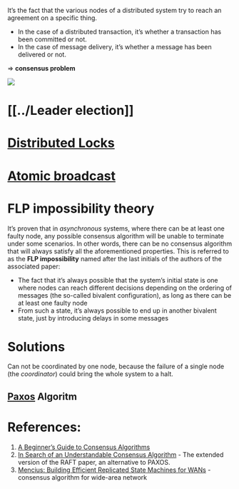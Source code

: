 It’s the fact that the various nodes of a distributed system try to reach an agreement on a specific thing.

- In the case of a distributed transaction, it’s whether a transaction has been committed or not.
- In the case of message delivery, it’s whether a message has been delivered or not.

=> **consensus problem**

![](../../../../../_Attachments/Pasted%20image%2020240118154143.png)

# [[../Leader election]]

# [Distributed Locks](../Distributed%20Locks.md)

# [Atomic broadcast](../Atomic%20broadcast.md)

# FLP impossibility theory

It’s proven that in _asynchronous_ systems, where there can be at least one faulty node, any possible consensus algorithm will be unable to terminate under some scenarios. In other words, there can be no consensus algorithm that will always satisfy all the aforementioned properties. This is referred to as the **FLP impossibility** named after the last initials of the authors of the associated paper:
- The fact that it’s always possible that the system’s initial state is one where nodes can reach different decisions depending on the ordering of messages (the so-called bivalent configuration), as long as there can be at least one faulty node
- From such a state, it’s always possible to end up in another bivalent state, just by introducing delays in some messages

# Solutions

Can not be coordinated by one node, because the failure of a single node (the _coordinator_) could bring the whole system to a halt.
## [Paxos](Paxos.md) Algoritm



# References:

1. [A Beginner’s Guide to Consensus Algorithms](https://medium.com/@abhishekranjandev/a-beginners-guide-to-consensus-algorithms-148f68452a6a)
2. [In Search of an Understandable Consensus Algorithm](https://raft.github.io/raft.pdf) - The extended version of the RAFT paper, an alternative to PAXOS.
3. [Mencius: Building Efficient Replicated State Machines for WANs](https://www.usenix.org/legacy/event/osdi08/tech/full_papers/mao/mao_html/) - consensus algorithm for wide-area network

